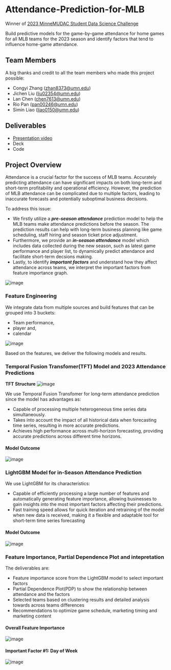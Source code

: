 # Attendance-Prediction-for-MLB
Winner of [2023 MinneMUDAC Student Data Science Challenge](https://minneanalytics.org/minnemudac2023/)

Build predictive models for the game-by-game attendance for home games for all MLB teams for the 2023 season and identify factors that tend to influence home-game attendance.

## Team Members
A big thanks and credit to all the team members who made this project possible:

- Congyi Zhang (zhan8373@umn.edu) 
- Jichen Liu (liu02354@umn.edu) 
- Lan Chen (chen7613@umn.edu) 
- Rio Pan (pan00246@umn.edu) 
- Simin Liao (liao0150@umn.edu)

## Deliverables
- [Presentation video](https://www.youtube.com/watch?v=OOTj8_1UaQA)
- Deck
- Code

## Project Overview
Attendance is a crucial factor for the success of MLB teams. Accurately predicting attendance can have significant impacts on both long-term and short-term profitability and operational efficiency. However, the prediction of MLB attendance can be complicated due to multiple factors, leading to inaccurate forecasts and potentially suboptimal business decisions.

To address this issue:
  - We firstly utilize a ***pre-season attendance*** prediction model to help the MLB teams make attendance predictions before the season. The prediction results can help with long-term business planning like game scheduling, staff hiring and season ticket price adjustment.
  - Furthermore, we provide an ***in-season attendance*** model which includes data collected during the new season, such as latest game performance and player list, to dynamically predict attendance and facilitate short-term decsions making.
  - Lastly, to identify ***important factors*** and understand how they affect attendance across teams, we interpret the important factors from feature importance graph.
    
![image](https://media.github.umn.edu/user/19808/files/86bde54e-b670-4cd2-a8a7-1c62eba5fbc0)


### Feature Engineering

We integrate data from multiple sources and build features that can be grouped into 3 buckets:
  - Team performance,
  - player and,
  - calendar

![image](https://media.github.umn.edu/user/19808/files/b677b59e-1d50-4744-a00a-f6990a57fe49)

Based on the features, we deliver the following models and results.


### Temporal Fusion Transfomer(TFT) Model and 2023 Attendance Predictions

**TFT Structure**
![image](https://media.github.umn.edu/user/19808/files/ef4a80cc-7ded-478e-8045-92fa82abf239)

We use Temporal Fusion Transfomer for long-term attendance prediction since the model has advantages as:
* Capable of processing multiple heterogeneous time series data simultaneously.
* Takes into account the impact of all historical data when forecasting time series, resulting in more accurate predictions.
* Achieves high performance across multi-horizon forecasting, providing accurate predictions across different time horizons.
#### Model Outcome
![image](https://media.github.umn.edu/user/19808/files/13d57caf-eeed-4981-a3fb-feede698f185)

### LightGBM Model for in-Season Attendance Prediction
We use LightGBM for its characteristics:
* Capable of efficiently processing a large number of features and automatically generating feature importance, allowing businesses to gain insights into the most important factors affecting their predictions.
* Fast training speed allows for quick iteration and retraining of the model when new data is received, making it a flexible and adaptable tool for short-term time series forecasting
#### Model Outcome
![image](https://media.github.umn.edu/user/19808/files/14e7c66f-0f40-4847-9623-6821d9ea4489)

### Feature Importance, Partial Dependence Plot and intepretation
The deliverables are:
* Feature importance score from the LightGBM model to select important factors
* Partial Dependence Plot(PDP) to show the relationship between attendance and the factors
* Selected teams based on clustering results and detailed analysis towards across teams differences
* Recommendations to optimize game schedule, marketing timing and marketing content
#### Overall Feature Importance
![image](https://media.github.umn.edu/user/19808/files/34a6d299-bf96-487a-bd66-14aa117f86d5)
#### Important Factor #1: Day of Week
![image](https://media.github.umn.edu/user/19808/files/d019d0dd-89e9-488d-8cdc-111ec40fa1f5)

